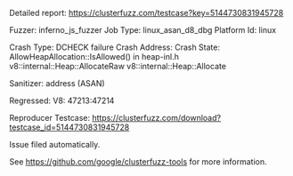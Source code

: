 Detailed report: https://clusterfuzz.com/testcase?key=5144730831945728

Fuzzer: inferno_js_fuzzer
Job Type: linux_asan_d8_dbg
Platform Id: linux

Crash Type: DCHECK failure
Crash Address: 
Crash State:
  AllowHeapAllocation::IsAllowed() in heap-inl.h
  v8::internal::Heap::AllocateRaw
  v8::internal::Heap::Allocate
  
Sanitizer: address (ASAN)

Regressed: V8: 47213:47214

Reproducer Testcase: https://clusterfuzz.com/download?testcase_id=5144730831945728

Issue filed automatically.

See https://github.com/google/clusterfuzz-tools for more information.